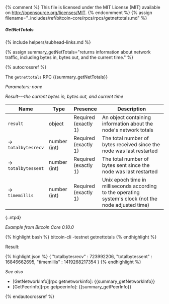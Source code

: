 {% comment %}
This file is licensed under the MIT License (MIT) available on
http://opensource.org/licenses/MIT.
{% endcomment %}
{% assign filename="_includes/ref/bitcoin-core/rpcs/rpcs/getnettotals.md" %}

##### GetNetTotals
{% include helpers/subhead-links.md %}

{% assign summary_getNetTotals="returns information about network traffic, including bytes in, bytes out, and the current time." %}

{% autocrossref %}

The `getnettotals` RPC {{summary_getNetTotals}}

*Parameters: none*

*Result---the current bytes in, bytes out, and current time*

| Name                  | Type            | Presence                    | Description
|-----------------------|-----------------|-----------------------------|----------------
| `result`              | object          | Required<br>(exactly 1)     | An object containing information about the node's network totals
| →<br>`totalbytesrecv` | number (int)    | Required<br>(exactly 1)     | The total number of bytes received since the node was last restarted
| →<br>`totalbytessent` | number (int)    | Required<br>(exactly 1)     | The total number of bytes sent since the node was last restarted
| →<br>`timemillis`     | number (int)    | Required<br>(exactly 1)     | Unix epoch time in milliseconds according to the operating system's clock (not the node adjusted time)
{:.ntpd}

*Example from Bitcoin Core 0.10.0*

{% highlight bash %}
bitcoin-cli -testnet getnettotals
{% endhighlight %}

Result:

{% highlight json %}
{
    "totalbytesrecv" : 723992206,
    "totalbytessent" : 16846662695,
    "timemillis" : 1419268217354
}
{% endhighlight %}

*See also*

* [GetNetworkInfo][rpc getnetworkinfo]: {{summary_getNetworkInfo}}
* [GetPeerInfo][rpc getpeerinfo]: {{summary_getPeerInfo}}

{% endautocrossref %}
